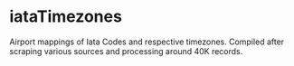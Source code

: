 # iataTimezones
Airport mappings of Iata Codes and respective timezones. Compiled after scraping various sources and processing around 40K records. 
